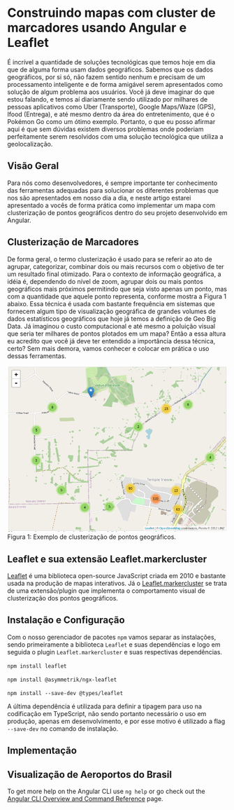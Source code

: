 # Construindo mapas com cluster de marcadores usando Angular e Leaflet

É incrível a quantidade de soluções tecnológicas que temos hoje em dia que de alguma forma usam dados geográficos. Sabemos que os dados geográficos, por si só, não fazem sentido nenhum e precisam de um processamento inteligente e de forma amigável serem apresentados como solução de algum problema aos usuários. Você já deve imaginar do que estou falando, e temos aí diariamente sendo utilizado por milhares de pessoas aplicativos como Uber (Transporte), Google Maps/Waze (GPS), Ifood (Entrega), e até mesmo dentro da área do entretenimento, que é o Pokémon Go como um ótimo exemplo. Portanto, o que eu posso afirmar aqui é que sem dúvidas existem diversos problemas onde poderiam perfeitamente serem resolvidos com uma solução tecnológica que utiliza a geolocalização. 


## Visão Geral

Para nós como desenvolvedores, é sempre importante ter conhecimento das ferramentas adequadas para solucionar os diferentes problemas que nos são apresentados em nosso dia a dia, e neste artigo estarei apresentado a vocês de forma prática como implementar um mapa com clusterização de pontos geográficos dentro do seu projeto desenvolvido em Angular.

## Clusterização de Marcadores

De forma geral, o termo clusterização é usado para se referir ao ato de agrupar, categorizar, combinar dois ou mais recursos com o objetivo de ter um resultado final otimizado. Para o contexto de informação geográfica, a idéia é, dependendo do nível de zoom, agrupar dois ou mais pontos geográficos mais próximos permitindo que seja visto apenas um ponto, mas com a quantidade que aquele ponto representa, conforme mostra a Figura 1 abaixo. Essa técnica é usada com bastante frequência em sistemas que fornecem algum tipo de visualização geográfica de grandes volumes de dados estatísticos geográficos que hoje já temos a definição de Geo Big Data. Já imaginou o custo computacional e até mesmo a poluição visual que seria ter milhares de pontos plotados em um mapa? Então a essa altura eu acredito que você já deve ter entendido a importância dessa técnica, certo? Sem mais demora, vamos conhecer e colocar em prática o uso dessas ferramentas.

![](src/assets/images/img-example-marker-clustering.png)
Figura 1: Exemplo de clusterização de pontos geográficos.

## Leaflet e sua extensão Leaflet.markercluster

[Leaflet](https://leafletjs.com/) é uma biblioteca open-source JavaScript criada em 2010 e bastante usada na produção de mapas interativos. Já o [Leaflet.markercluster](https://github.com/Leaflet/Leaflet.markercluster) se trata de uma extensão/plugin que implementa o comportamento visual de clusterização dos pontos geográficos.


## Instalação e Configuração

Com o nosso gerenciador de pacotes `npm` vamos separar as instalações, sendo primeiramente a biblioteca `Leaflet` e suas dependências e logo em seguida o plugin `Leaflet.markercluster` e suas respectivas dependências. 

`
npm install leaflet
`

`
npm install @asymmetrik/ngx-leaflet
`

`
npm install --save-dev @types/leaflet
`

A última dependência é utilizada para definir a tipagem para uso na codificação em TypeScript, não sendo portanto necessário o uso em produção, apenas em desenvolvimento, e por esse motivo é utilizado a flag `--save-dev` no comando de instalação.

## Implementação


## Visualização de Aeroportos do Brasil

To get more help on the Angular CLI use `ng help` or go check out the [Angular CLI Overview and Command Reference](https://angular.io/cli) page.
